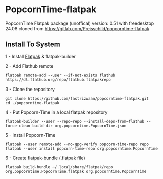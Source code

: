 # PopcornTime-flatpak
PopcornTime Flatpak package (unoffical) version: 0.51 with freedesktop 24.08
cloned from https://gitlab.com/Preisschild/popcorntime-flatpak

## Install To System

1 - Install [Flatpak](https://flatpak.org/setup/) & flatpak-builder

2 - Add Flathub remote

```
flatpak remote-add --user --if-not-exists flathub https://dl.flathub.org/repo/flathub.flatpakrepo
```

3 - Clone the repository

```
git clone https://github.com/fastrizwaan/popcorntime-flatpak.git
cd ./popcorntime-flatpak
``` 


4 - Put Popcorn-Time in a local flatpak repository
```
flatpak-builder --user --repo=repo --install-deps-from=flathub --force-clean build-dir org.popcorntime.PopcornTime.json
```

5 - Install Popcorn-Time
```
flatpak --user remote-add --no-gpg-verify popcorn-time-repo repo
flatpak --user install popcorn-time-repo org.popcorntime.PopcornTime
```

6 - Create flatpak-bundle (.flatpak file)
```
flatpak build-bundle ~/.local/share/flatpak/repo org.popcorntime.PopcornTime.flatpak org.popcorntime.PopcornTime
```
